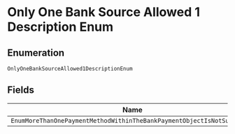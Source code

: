 
# Only One Bank Source Allowed 1 Description Enum

## Enumeration

`OnlyOneBankSourceAllowed1DescriptionEnum`

## Fields

| Name |
|  --- |
| `EnumMoreThanOnePaymentMethodWithinTheBankPaymentObjectIsNotSupported` |

